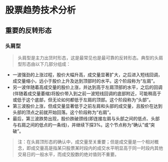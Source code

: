 # 股票趋势技术分析
## 重要的反转形态
### 头肩型
>头肩型是主力出货时形态，这是最常见也是最可靠的反转形态。典型的头肩型形态由以下几部分组成：
- 一波强劲的上涨过程，股价大幅升高，成交量显著扩大，之后进入短线回调，成交量缩小，远小于股价上升及达到顶部时的水平。这个阶段称为“左肩”。
- 另一波伴随着高成交量的股价上涨，并达到高于左肩顶部的水平，之后的回调(伴随着成交量萎缩)将股价带入到之前一波短线回调的底部附近，可能稍高于或低于这个底部，但无论如何都低于左肩的顶部。这个阶段称为“头部”。
- 第三波股价上涨，但成交量显著低于之前左肩和头部的成交量，且股价在达到头部的顶点之前就开始回落。这个阶段称为“右肩”。
- 最后，第三波跌势出现，股价跌破颈线(即连接左肩与头部之间的低点、头部与右肩之间的低点的一条线)，并继续下探3%。这个节点称为“确认”或“突破”。

>注：在头肩顶形态的确认中，成交量至关重要；但是成交量是一个相对概念，即成交量高是指某只股票某时段内的成交水平明显高于同一时段内其他交易日的一般水平，而成交股数的绝对值则不重要。 





































































